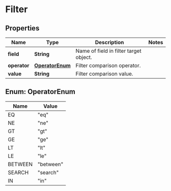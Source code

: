 # Filter

## Properties
Name | Type | Description | Notes
------------ | ------------- | ------------- | -------------
**field** | **String** | Name of field in filter target object. | 
**operator** | [**OperatorEnum**](#OperatorEnum) | Filter comparison operator. | 
**value** | **String** | Filter comparison value. | 

<a name="OperatorEnum"></a>
## Enum: OperatorEnum
Name | Value
---- | -----
EQ | &quot;eq&quot;
NE | &quot;ne&quot;
GT | &quot;gt&quot;
GE | &quot;ge&quot;
LT | &quot;lt&quot;
LE | &quot;le&quot;
BETWEEN | &quot;between&quot;
SEARCH | &quot;search&quot;
IN | &quot;in&quot;
